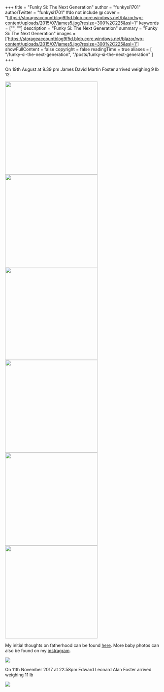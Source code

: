 +++
title = "Funky Si: The Next Generation"
author = "funkysi1701"
authorTwitter = "funkysi1701" #do not include @
cover = "https://storageaccountblog9f5d.blob.core.windows.net/blazor/wp-content/uploads/2015/07/james5.jpg?resize=300%2C225&ssl=1"
keywords = ["", ""]
description = "Funky Si: The Next Generation"
summary = "Funky Si: The Next Generation"
images = ['https://storageaccountblog9f5d.blob.core.windows.net/blazor/wp-content/uploads/2015/07/james5.jpg?resize=300%2C225&ssl=1']
showFullContent = false
copyright = false
readingTime = true
aliases = [
    "/funky-si-the-next-generation",
    "/posts/funky-si-the-next-generation"
]
+++

On 19th August at 9.39 pm James David Martin Foster arrived weighing 9 lb 12.

<img src="https://storageaccountblog9f5d.blob.core.windows.net/blazor/wp-content/uploads/2015/07/james5.jpg?resize=300%2C225&ssl=1" width="300">
<img src="https://storageaccountblog9f5d.blob.core.windows.net/blazor/wp-content/uploads/2015/07/20150827_134624-e1442143961495.jpg?resize=300%2C169&ssl=1" width="300">
<img src="https://storageaccountblog9f5d.blob.core.windows.net/blazor/wp-content/uploads/2015/07/James.jpg?resize=300%2C165&ssl=1" width="300">
<img src="https://storageaccountblog9f5d.blob.core.windows.net/blazor/wp-content/uploads/2015/07/SAM_4939.jpg?resize=300%2C225&ssl=1" width="300">
<img src="https://storageaccountblog9f5d.blob.core.windows.net/blazor/wp-content/uploads/2015/07/COogcqtXAAAzZ7A.jpg?resize=300%2C300&ssl=1" width="300">
<img src="https://storageaccountblog9f5d.blob.core.windows.net/blazor/wp-content/uploads/2015/07/COZF5PjWUAAhcan.jpg?resize=300%2C300&ssl=1" width="300">

My initial thoughts on fatherhood can be found [here](https://www.funkysi1701.com/2015/09/03/baby-magic-and-becoming-a-father/). More baby photos can also be found on my [instragram](https://www.instagram.com/funkysi1701/).

![](https://storageaccountblog9f5d.blob.core.windows.net/blazor/wp-content/uploads/2015/07/twitter.jpg?resize=768%2C256&ssl=1)

On 11th November 2017 at 22:58pm Edward Leonard Alan Foster arrived weighing 11 lb

![](https://storageaccountblog9f5d.blob.core.windows.net/blazor/wp-content/uploads/2015/07/DSC_0376-e1510563039193.jpg?resize=225%2C300&ssl=1)